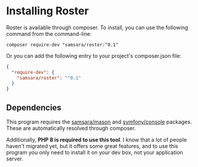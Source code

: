 # Installing Roster

Roster is available through composer. To install, you can use the following command from the command-line:

`composer require-dev "samsara/roster:^0.1"`

Or you can add the following entry to your project's composer.json file:

```json
{
  "require-dev": {
    "samsara/roster": "^0.1"
  }
}
```

## Dependencies

This program requires the [samsara/mason](https://packagist.org/packages/samsara/mason) and [symfony/console](https://packagist.org/packages/symfony/console) packages. These are automatically resolved through composer.

Additionally, **PHP 8 is required to use this tool**. I know that a lot of people haven't migrated yet, but it offers some great features, and to use this program you only need to install it on your dev box, not your application server.
